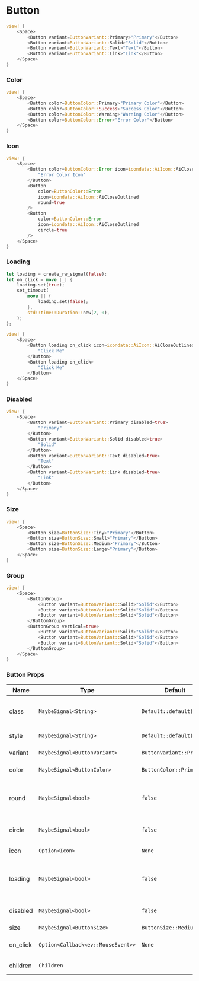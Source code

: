 # Button

```rust demo
view! {
    <Space>
        <Button variant=ButtonVariant::Primary>"Primary"</Button>
        <Button variant=ButtonVariant::Solid>"Solid"</Button>
        <Button variant=ButtonVariant::Text>"Text"</Button>
        <Button variant=ButtonVariant::Link>"Link"</Button>
    </Space>
}
```

### Color

```rust demo
view! {
    <Space>
        <Button color=ButtonColor::Primary>"Primary Color"</Button>
        <Button color=ButtonColor::Success>"Success Color"</Button>
        <Button color=ButtonColor::Warning>"Warning Color"</Button>
        <Button color=ButtonColor::Error>"Error Color"</Button>
    </Space>
}
```

### Icon

```rust demo
view! {
    <Space>
        <Button color=ButtonColor::Error icon=icondata::AiIcon::AiCloseOutlined>
            "Error Color Icon"
        </Button>
        <Button
            color=ButtonColor::Error
            icon=icondata::AiIcon::AiCloseOutlined
            round=true
        />
        <Button
            color=ButtonColor::Error
            icon=icondata::AiIcon::AiCloseOutlined
            circle=true
        />
    </Space>
}
```

### Loading

```rust demo
let loading = create_rw_signal(false);
let on_click = move |_| {
    loading.set(true);
    set_timeout(
        move || {
            loading.set(false);
        },
        std::time::Duration::new(2, 0),
    );
};

view! {
    <Space>
        <Button loading on_click icon=icondata::AiIcon::AiCloseOutlined>
            "Click Me"
        </Button>
        <Button loading on_click>
            "Click Me"
        </Button>
    </Space>
}
```

### Disabled

```rust demo
view! {
    <Space>
        <Button variant=ButtonVariant::Primary disabled=true>
            "Primary"
        </Button>
        <Button variant=ButtonVariant::Solid disabled=true>
            "Solid"
        </Button>
        <Button variant=ButtonVariant::Text disabled=true>
            "Text"
        </Button>
        <Button variant=ButtonVariant::Link disabled=true>
            "Link"
        </Button>
    </Space>
}
```

### Size

```rust demo
view! {
    <Space>
        <Button size=ButtonSize::Tiny>"Primary"</Button>
        <Button size=ButtonSize::Small>"Primary"</Button>
        <Button size=ButtonSize::Medium>"Primary"</Button>
        <Button size=ButtonSize::Large>"Primary"</Button>
    </Space>
}
```

### Group

```rust demo
view! {
    <Space>
        <ButtonGroup>
            <Button variant=ButtonVariant::Solid>"Solid"</Button>
            <Button variant=ButtonVariant::Solid>"Solid"</Button>
            <Button variant=ButtonVariant::Solid>"Solid"</Button>
        </ButtonGroup>
        <ButtonGroup vertical=true>
            <Button variant=ButtonVariant::Solid>"Solid"</Button>
            <Button variant=ButtonVariant::Solid>"Solid"</Button>
            <Button variant=ButtonVariant::Solid>"Solid"</Button>
        </ButtonGroup>
    </Space>
}
```

### Button Props

| Name | Type | Default | Description |
| --- | --- | --- | --- |
| class | `MaybeSignal<String>` | `Default::default()` | Additional classes for the button element. |
| style | `MaybeSignal<String>` | `Default::default()` | Button's style. |
| variant | `MaybeSignal<ButtonVariant>` | `ButtonVariant::Primary` | Button's variant. |
| color | `MaybeSignal<ButtonColor>` | `ButtonColor::Primary` | Button's color. |
| round | `MaybeSignal<bool>` | `false` | Whether the button shows rounded corners. |
| circle | `MaybeSignal<bool>` | `false` | Whether the button is round. |
| icon | `Option<Icon>` | `None` | The icon of the button. |
| loading | `MaybeSignal<bool>` | `false` | Whether the button shows the loading status. |
| disabled | `MaybeSignal<bool>` | `false` | Whether the button is disabled. |
| size | `MaybeSignal<ButtonSize>` | `ButtonSize::Medium` | Button size. |
| on_click | `Option<Callback<ev::MouseEvent>>` | `None` | Listen for button click events. |
| children | `Children` |  | Button's content. |
